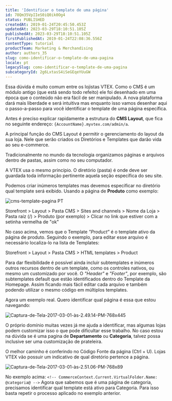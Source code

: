 ```yaml
---
title: 'Identificar o template de uma página'
id: 78Qm35VpIIeS0iQ0ik0Og4
status: PUBLISHED
createdAt: 2019-01-24T20:45:50.453Z
updatedAt: 2023-03-29T18:10:51.105Z
publishedAt: 2023-03-29T18:10:51.105Z
firstPublishedAt: 2019-01-24T22:08:36.556Z
contentType: tutorial
productTeam: Marketing & Merchandising
author: authors_35
slug: como-identificar-o-template-de-uma-pagina
locale: pt
legacySlug: como-identificar-o-template-de-uma-pagina
subcategoryId: 2g6LxtasS4iSeGEqeYUuGW
---
```


Essa dúvida é muito comum entre os lojistas VTEX. Como o CMS é um módulo antigo (que está sendo todo refeito) ele foi desenhado em uma época que o conteúdo não era fácil de ser manipulado. A nova plataforma dará mais liberdade e será intuitiva mas enquanto isso vamos desenhar aqui o passo-a-passo para você identificar o template de uma página específica.

Antes é preciso explicar rapidamente a estrutura do **CMS Layout**, que fica no seguinte endereço: `{AccountName}.myvtex.com/admin/a`.

A principal função do CMS Layout é permitir o gerenciamento do layout da sua loja. Nele que serão criados os Diretórios e Templates que darão vida ao seu e-commerce.

Tradicionalmente no mundo da tecnologia organizamos páginas e arquivos dentro de pastas, assim como no seu computador.

A VTEX usa o mesmo princípio. O diretório (pasta) é onde deve ser guardada toda informação pertinente aquela seção específica do seu site.

Podemos criar inúmeros templates mas devemos especificar no diretório qual template será exibido. Usando a página de __Produto__ como exemplo:

![cms-template-pagina PT](//images.ctfassets.net/alneenqid6w5/5f0VY6nFAAecUce6SQq02m/266795c901433c282669bbb1af7ccb7e/Produto_CMS.png)

Storefront > Layout > Pasta CMS > Sites and channels > Nome da Loja > Pasta raíz (/) > Produto (por exemplo) > Clicar no link que estiver com a setinha vermelha de "ok"

No caso acima, vemos que o Template *"Product"* é o template ativo da página de produto. Seguindo o exemplo, para editar esse arquivo é necessário localiza-lo na lista de Templates:

Storefront > Layout > Pasta CMS > HTML templates > Product

Para dar flexibilidade é possível ainda incluir subtemplates e inúmeros outros recursos dentro de um template, como os controles nativos, ou mesmo um customizado por você. O *"Header"* e *"Footer"*, por exemplo, são subtemplates default que estão identificados dentro do Template da Homepage. Assim ficando mais fácil editar cada arquivo e também podendo utilizar o mesmo código em múltiplos templates.

Agora um exemplo real. Quero identificar qual página é essa que estou navegando:

![Captura-de-Tela-2017-03-01-às-2.49.14-PM-768x445](//images.contentful.com/alneenqid6w5/56TdUPaA48yyoKIUA08uuE/0a1b652077800bd371e41e68c7739f45/Captura-de-Tela-2017-03-01-a__s-2.49.14-PM-768x445.png)

O próprio domínio muitas vezes já me ajuda a identificar, mas algumas lojas podem customizar isso o que pode dificultar esse trabalho. No caso estou na dúvida se é uma pagina de __Departamento__ ou __Categoria__, talvez possa inclusive ser uma customização de prateleira.

O melhor caminho é conferindo no Código Fonte da página (Ctrl + U). Lojas VTEX vão possuir um indicativo de qual diretório pertence a página.

![Captura-de-Tela-2017-03-01-às-2.51.06-PM-768x89](//images.contentful.com/alneenqid6w5/uIxNOdyuY02GqegWMGGcC/2171322309535c4b93ff9b36132d8be3/Captura-de-Tela-2017-03-01-a__s-2.51.06-PM-768x89.png)

No exemplo acima: `<!-- CommerceContext.Current.VirtualFolder.Name: @categoria@ -->`
Agora que sabemos que é uma página de categoria, precisamos identificar qual template está ativo para Categoria. Para isso basta repetir o processo aplicado no exemplo anterior.
